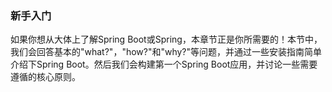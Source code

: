 ### 新手入门

如果你想从大体上了解Spring Boot或Spring，本章节正是你所需要的！本节中，我们会回答基本的"what?"，"how?"和"why?"等问题，并通过一些安装指南简单介绍下Spring Boot。然后我们会构建第一个Spring Boot应用，并讨论一些需要遵循的核心原则。
